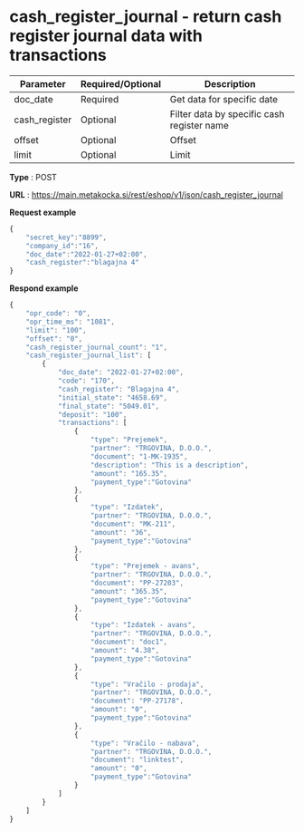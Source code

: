 # cash_register_journal - return cash register journal data with transactions

|Parameter| Required/Optional | Description |
|----|------------|------
| doc_date | Required | Get data for specific date |
| cash_register | Optional | Filter data by specific cash register name |
| offset | Optional | Offset |
| limit | Optional | Limit |

**Type** : POST

**URL** : https://main.metakocka.si/rest/eshop/v1/json/cash_register_journal

**Request example**
```javascript
{
    "secret_key":"8899",
    "company_id":"16",
    "doc_date":"2022-01-27+02:00",
    "cash_register":"blagajna 4"
} 
```

**Respond example**
```javascript
{
    "opr_code": "0",
    "opr_time_ms": "1081",
    "limit": "100",
    "offset": "0",
    "cash_register_journal_count": "1",
    "cash_register_journal_list": [
        {
            "doc_date": "2022-01-27+02:00",
            "code": "170",
            "cash_register": "Blagajna 4",
            "initial_state": "4658.69",
            "final_state": "5049.01",
            "deposit": "100",
            "transactions": [
                {
                    "type": "Prejemek",
                    "partner": "TRGOVINA, D.O.O.",
                    "document": "1-MK-1935",
                    "description": "This is a description",
                    "amount": "165.35",
                    "payment_type":"Gotovina"
                },
                {
                    "type": "Izdatek",
                    "partner": "TRGOVINA, D.O.O.",
                    "document": "MK-211",
                    "amount": "36",
                    "payment_type":"Gotovina"
                },
                {
                    "type": "Prejemek - avans",
                    "partner": "TRGOVINA, D.O.O.",
                    "document": "PP-27203",
                    "amount": "365.35",
                    "payment_type":"Gotovina"
                },
                {
                    "type": "Izdatek - avans",
                    "partner": "TRGOVINA, D.O.O.",
                    "document": "doc1",
                    "amount": "4.38",
                    "payment_type":"Gotovina"
                },
                {
                    "type": "Vračilo - prodaja",
                    "partner": "TRGOVINA, D.O.O.",
                    "document": "PP-27178",
                    "amount": "0",
                    "payment_type":"Gotovina"
                },
                {
                    "type": "Vračilo - nabava",
                    "partner": "TRGOVINA, D.O.O.",
                    "document": "linktest",
                    "amount": "0",
                    "payment_type":"Gotovina"
                }
            ]
        }
    ]
}
```

